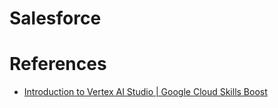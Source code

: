 # Salesforce


# References
* [Introduction to Vertex AI Studio | Google Cloud Skills Boost](https://www.cloudskillsboost.google/course_templates/552)
